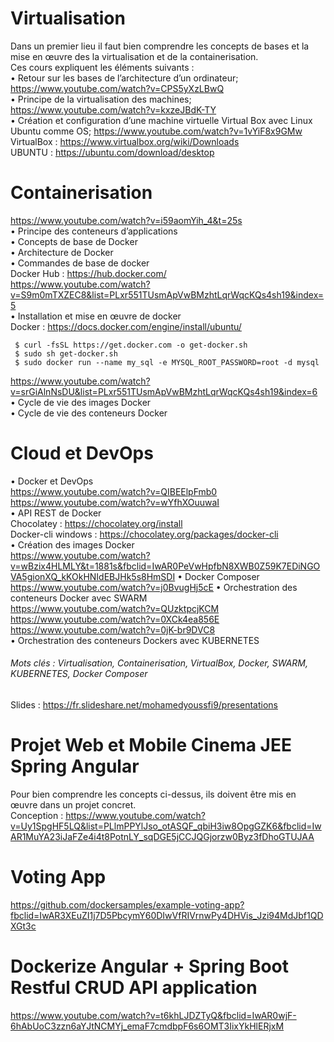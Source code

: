 # Virtualisation
Dans un premier lieu il faut bien comprendre les concepts de bases et la mise en œuvre des la virtualisation et de la containerisation. <br>
Ces cours expliquent les éléments suivants : <br>
• Retour sur les bases de l’architecture d’un ordinateur; https://www.youtube.com/watch?v=CPS5yXzLBwQ <br>
• Principe de la virtualisation des machines; https://www.youtube.com/watch?v=kxzeJBdK-TY <br>
• Création et configuration d’une machine virtuelle Virtual Box avec Linux Ubuntu comme OS; https://www.youtube.com/watch?v=1vYiF8x9GMw <br>
   VirtualBox : https://www.virtualbox.org/wiki/Downloads <br>
   UBUNTU : https://ubuntu.com/download/desktop <br>
# Containerisation
https://www.youtube.com/watch?v=i59aomYih_4&t=25s <br>
• Principe des conteneurs d’applications <br>
• Concepts de base de Docker <br>
• Architecture de Docker <br>
• Commandes de base de docker <br>
  Docker Hub : https://hub.docker.com/ <br>
https://www.youtube.com/watch?v=S9m0mTXZEC8&list=PLxr551TUsmApVwBMzhtLqrWqcKQs4sh19&index=5 <br>
• Installation et mise en œuvre de docker <br>
  Docker : https://docs.docker.com/engine/install/ubuntu/ <br>
  ```
   $ curl -fsSL https://get.docker.com -o get-docker.sh
   $ sudo sh get-docker.sh
   $ sudo docker run --name my_sql -e MYSQL_ROOT_PASSWORD=root -d mysql
  ```
https://www.youtube.com/watch?v=srGiAlnNsDU&list=PLxr551TUsmApVwBMzhtLqrWqcKQs4sh19&index=6 <br>
• Cycle de vie des images Docker <br>
• Cycle de vie des conteneurs Docker <br>
# Cloud et DevOps 
• Docker et DevOps <br>
https://www.youtube.com/watch?v=QIBEElpFmb0  <br>
https://www.youtube.com/watch?v=wYfhXOuuwaI <br>
• API REST de Docker <br>
   Chocolatey : https://chocolatey.org/install  <br>
   Docker-cli windows : https://chocolatey.org/packages/docker-cli <br>
• Création des images Docker <br>
https://www.youtube.com/watch?v=wBzix4HLMLY&t=1881s&fbclid=IwAR0PeVwHpfbN8XWB0Z59K7EDiNGOVA5gionXQ_kKOkHNIdEBJHk5s8HmSDI
• Docker Composer <br>
https://www.youtube.com/watch?v=j0BvugHj5cE
• Orchestration des conteneurs Docker avec SWARM <br>
https://www.youtube.com/watch?v=QUzktpcjKCM <br>
https://www.youtube.com/watch?v=0XCk4ea856E <br>
https://www.youtube.com/watch?v=0jK-br9DVC8 <br>
• Orchestration des conteneurs Dockers avec KUBERNETES <br>
###### Mots clés : Virtualisation, Containerisation, VirtualBox, Docker, SWARM, KUBERNETES, Docker Composer <br>
Slides : https://fr.slideshare.net/mohamedyoussfi9/presentations
# Projet Web et Mobile Cinema JEE Spring Angular
Pour bien comprendre les concepts ci-dessus, ils doivent être mis en œuvre dans un projet concret.<br>
Conception : https://www.youtube.com/watch?v=Uy1SpgHF5LQ&list=PLlmPPYlJso_otASQF_qbiH3iw8OpgGZK6&fbclid=IwAR1MuYA23iJaFZe4i4t8PotnLY_sqDGE5jCCJQGjorzw0Byz3fDhoGTUJAA <br>
# Voting App
https://github.com/dockersamples/example-voting-app?fbclid=IwAR3XEuZI1j7D5PbcymY60DIwVfRIVrnwPy4DHVis_Jzi94MdJbf1QDXGt3c <br>
# Dockerize Angular + Spring Boot Restful CRUD API application
https://www.youtube.com/watch?v=t6khLJDZTyQ&fbclid=IwAR0wjF-6hAbUoC3zzn6aYJtNCMYj_emaF7cmdbpF6s6OMT3IixYkHlERjxM <br>
